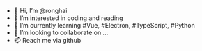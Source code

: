 - 👋 Hi, I’m @ronghai
- 👀 I’m interested in coding and reading
- 🌱 I’m currently learning #Vue, #Electron, #TypeScript, #Python
- 💞️ I’m looking to collaborate on ...
- 📫 Reach me via github

<!---
ronghai/ronghai is a ✨ special ✨ repository because its `README.md` (this file) appears on your GitHub profile.
You can click the Preview link to take a look at your changes.
--->
